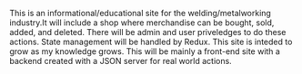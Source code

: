 This is an informational/educational site for the welding/metalworking industry.It will include a shop where merchandise can be bought, sold, added, and deleted. There will be admin and user priveledges to do these actions. State management will be handled by Redux. This site is inteded to grow as my knowledge grows. This will be mainly a front-end site with a backend created with a JSON server for real world actions.
